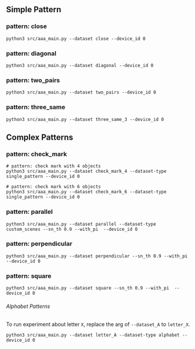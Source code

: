 
## Simple Pattern
### pattern: close
``` 
python3 src/aaa_main.py --dataset close --device_id 0
```
### pattern: diagonal
``` 
python3 src/aaa_main.py --dataset diagonal --device_id 0
```
### pattern: two_pairs
``` 
python3 src/aaa_main.py --dataset two_pairs --device_id 0
```
### pattern: three_same
``` 
python3 src/aaa_main.py --dataset three_same_3 --device_id 0
```

## Complex Patterns

### pattern: check_mark

``` 
# pattern: check mark with 4 objects
python3 src/aaa_main.py --dataset check_mark_4 --dataset-type single_pattern --device_id 0

# pattern: check mark with 6 objects
python3 src/aaa_main.py --dataset check_mark_6 --dataset-type single_pattern --device_id 0
```
### pattern: parallel
``` 
python3 src/aaa_main.py --dataset parallel --dataset-type custom_scenes --sn_th 0.9 --with_pi  --device_id 0
```

### pattern: perpendicular

``` 
python3 src/aaa_main.py --dataset perpendicular --sn_th 0.9 --with_pi  --device_id 0
```

### pattern: square
``` 
python3 src/aaa_main.py --dataset square --sn_th 0.9 --with_pi  --device_id 0
```

###### Alphabet Patterns

To run experiment about letter `X`, replace the arg of `--dataset_A` to `letter_X`.
``` 
python3 src/aaa_main.py --dataset letter_A --dataset-type alphabet --device_id 0
```



